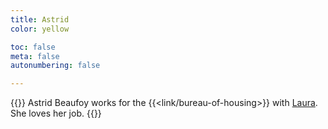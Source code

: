 ```yaml
---
title: Astrid
color: yellow

toc: false
meta: false
autonumbering: false

---
```

{{<note gray>}}
Astrid Beaufoy works for the {{<link/bureau-of-housing>}} with [Laura](/characters/laura). She loves her job.
{{</note>}}